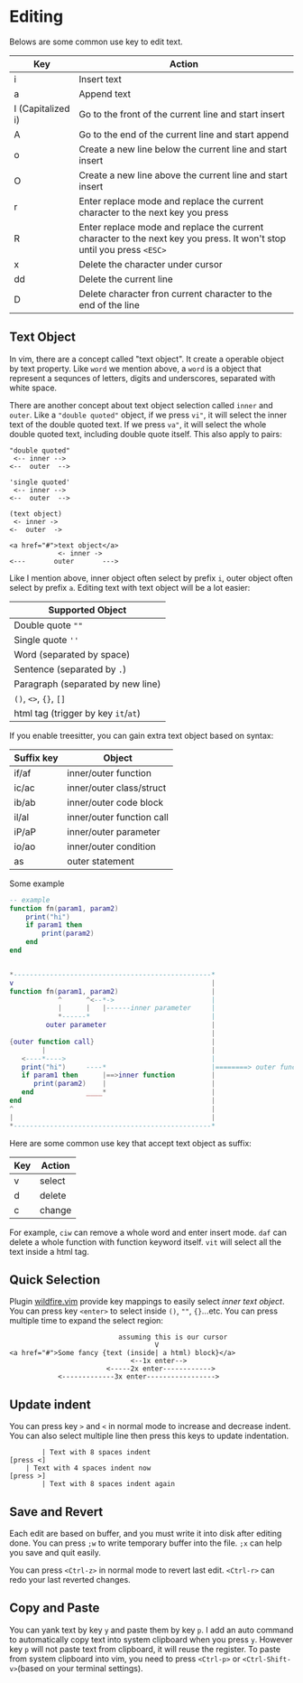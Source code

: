 # Editing

Belows are some common use key to edit text.

| Key               | Action                                                                                                                |
|-------------------|-----------------------------------------------------------------------------------------------------------------------|
| i                 | Insert text                                                                                                           |
| a                 | Append text                                                                                                           |
| I (Capitalized i) | Go to the front of the current line and start insert                                                                  |
| A                 | Go to the end of the current line and start append                                                                    |
| o                 | Create a new line below the current line and start insert                                                             |
| O                 | Create a new line above the current line and start insert                                                             |
| r                 | Enter replace mode and replace the current character to the next key you press                                        |
| R                 | Enter replace mode and replace the current character to the next key you press. It won't stop until you press `<ESC>` |
| x                 | Delete the character under cursor                                                                                     |
| dd                | Delete the current line                                                                                               |
| D                 | Delete character fron current character to the end of the line                                                        |

## Text Object

In vim, there are a concept called "text object". It create a operable object by text property. Like `word` we mention above, a `word` is
a object that represent a sequnces of letters, digits and underscores, separated with white space.

There are another concept about text object selection called `inner` and `outer`. Like a `"double quoted"` object, if we press
`vi"`, it will select the inner text of the double quoted text. If we press `va"`, it will select the whole double quoted text,
including double quote itself. This also apply to pairs:

```text
"double quoted"
 <-- inner -->
<--  outer  -->

'single quoted'
 <-- inner -->
<--  outer  -->

(text object)
 <- inner ->
<-  outer  ->

<a href="#">text object</a>
            <- inner ->
<---       outer       --->
```

Like I mention above, inner object often select by prefix `i`, outer object often select by prefix `a`.
Editing text with text object will be a lot easier:

| Supported Object                    |
|-------------------------------------|
| Double quote `""`                   |
| Single quote `''`                   |
| Word (separated by space)           |
| Sentence (separated by `.`)         |
| Paragraph (separated by new line)   |
| `()`, `<>`, `{}`, `[]`              |
| html tag (trigger by key `it`/`at`) |

If you enable treesitter, you can gain extra text object based on syntax:

| Suffix key | Object                    |
|------------|---------------------------|
| if/af      | inner/outer function      |
| ic/ac      | inner/outer class/struct  |
| ib/ab      | inner/outer code block    |
| il/al      | inner/outer function call |
| iP/aP      | inner/outer parameter     |
| io/ao      | inner/outer condition     |
| as         | outer statement           |

Some example

```lua
-- example
function fn(param1, param2)
    print("hi")
    if param1 then
        print(param2)
    end
end


*-------------------------------------------------*
v                                                 |
function fn(param1, param2)                       |
            ^      ^<--*->                        |
            |      |   |------inner parameter     |
            *------*                              |
         outer parameter                          |
                                                  |
{outer function call}                             |
        |                                         |
   <----*---->                                    |
   print("hi")     ----*                          |========> outer function
   if param1 then      |==>inner function         |
      print(param2)    |                          |
   end             ____*                          |
end                                               |
^                                                 |
|                                                 |
*-------------------------------------------------*
```

Here are some common use key that accept text object as suffix:

| Key | Action  |
|-----|---------|
| v   | select  |
| d   | delete  |
| c   | change  |

For example, `ciw` can remove a whole word and enter insert mode. `daf` can delete a whole function
with function keyword itself. `vit` will select all the text inside a html tag.

## Quick Selection

Plugin [wildfire.vim](https://github.com/gcmt/wildfire.vim) provide key mappings to easily select
*inner text object*. You can press key `<enter>` to select inside `()`, `""`, `{}`...etc. You can
press multiple time to expand the select region:

```text
                           assuming this is our cursor
                                    V
<a href="#">Some fancy {text (inside| a html) block}</a>
                              <--1x enter-->
                        <-----2x enter------------>
            <-------------3x enter----------------->
```

## Update indent

You can press key `>` and `<` in normal mode to increase and decrease indent.
You can also select multiple line then press this keys to update indentation.

```text
        | Text with 8 spaces indent
[press <]
    | Text with 4 spaces indent now
[press >]
        | Text with 8 spaces indent again
```

## Save and Revert

Each edit are based on buffer, and you must write it into disk after editing done.
You can press `;w` to write temporary buffer into the file. `;x` can help you save
and quit easily.

You can press `<Ctrl-z>` in normal mode to revert last edit. `<Ctrl-r>` can redo your
last reverted changes.

## Copy and Paste

You can yank text by key `y` and paste them by key `p`.
I add an auto command to automatically copy text into system clipboard when you press `y`.
However key `p` will not paste text from clipboard, it will reuse the register.
To paste from system clipboard into vim, you need to press `<Ctrl-p>` or
`<Ctrl-Shift-v>`(based on your terminal settings).


